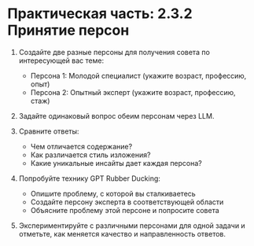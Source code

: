 # Практическая часть: 2.3.2 Принятие персон

1. Создайте две разные персоны для получения совета по интересующей вас теме:
   - Персона 1: Молодой специалист (укажите возраст, профессию, опыт)
   - Персона 2: Опытный эксперт (укажите возраст, профессию, стаж)

2. Задайте одинаковый вопрос обеим персонам через LLM.

3. Сравните ответы:
   - Чем отличается содержание?
   - Как различается стиль изложения?
   - Какие уникальные инсайты дает каждая персона?

4. Попробуйте технику GPT Rubber Ducking:
   - Опишите проблему, с которой вы сталкиваетесь
   - Создайте персону эксперта в соответствующей области
   - Объясните проблему этой персоне и попросите совета

5. Экспериментируйте с различными персонами для одной задачи и отметьте, как меняется качество и направленность ответов. 
